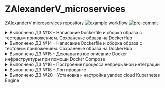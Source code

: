# ZAlexanderV_microservices
ZAlexanderV microservices repository
![example workflow](https://github.com/Otus-DevOps-2023-11/ZAlexanderV_microservices/actions/workflows/run-tests.yml/badge.svg)
[![pre-commit](https://img.shields.io/badge/pre--commit-enabled-brightgreen?logo=pre-commit&logoColor=white)](https://github.com/pre-commit/pre-commit)
<details><summary>Выполнено ДЗ №13 - Написание Dockerfile и сборка образа с тестовым приложением. Сохранение образа на DockerHub</summary>

  - Установлено окружение для работы с docker
  - Выполнил операции с docker локально
  - Создал docker-host в yandex cloud с помощью docker-machine
  - Собрал образ из Dockerfile
  - Поработал с docker на docker-host
  - Зарегистрировался на  docker hub
  - Загрузил образ на docker hub

  Задания со :star:
   - Создан код terraform для динамического развёртывания машин с docker
   - Создан код для packer подготавливающий образ с docker
   - Создан playbook для развёртывания docker и запуска контейнера
   - Создан файл для динамического поиска инветаря и объеденения в группу

</details>

<details><summary>Выполнено ДЗ №14 - Написание Dockerfile и сборка образа с тестовым приложением. Сохранение образа на DockerHub</summary>

  - Собрано приложение из нескольких контейнеров
  - Обновил dockerfile для сброки всех компонентов
  - Создана сеть для работы приложения
  - Примонтирован том для хранения данных

  Задания со :star:
   - Собран ui с базовым alpine образом

</details>

<details><summary>Выполнено ДЗ №15 - Декларативное описание Docker инфраструктуры при помощи Docker Compose</summary>

   Изменение названия проекта(префикс который задаётся контейнерам) происходит при установке переменной окружения `COMPOSE_PROJECT_NAME`

  - Описана структура проекта в docker compose
  - Создан файл переменных для подмены переменных окружения
  - Описаны несколько сетей для подключения к контейнеру


  Задания со :star:
  - Создан файл переопределения базовых переменных для запуска приложений с доп. флагами

</details>

<details><summary>Выполнено ДЗ №16 - Построение процесса непрерывной интеграции</summary>

   Изменение названия проекта(префикс который задаётся контейнерам) происходит при установке переменной окружения `COMPOSE_PROJECT_NAME`

  - Создана ВМ для запуска GitLab
  - Установлен DockerEngine через Ansible
  - Запущен Gitlab через Docker
  - Добавлен runner для исполнения задач
  - Сконфигурирован пайплайн для теста развёртывания
  - Определены переменные для развёртывания
  - Создана динамическая среда
  - Создан Compose файл для развёртывания Gitlab

</details>


<details><summary>Выполнено ДЗ №18 - Логгирование</summary>

  - Добавлена инфраструктура для логгирования
  - Создан DOckerfile для кастомного образа логгирования
  - Подготовлен файл конфигурации для агента логгирования

</details>

<details><summary>Выполнено ДЗ №20 - Установка и настройка yandex cloud Kubernetes Engine</summary>

  - Добавлены файлы для развёртывания приложения в кластере k8s
  - Созданы service файлы для приложения обеспечивающие работу всех компонентов
  - Создан сервис для доступа к приложению
  - Выявлена ошибка в настройках трейсинга, исправлена
  - Написан код terraform для развёртывания кластера в YC
  - Добавлен деплоймент для k8s dashboard
  - Добавлен файл для создания lb и проброса на внешний адресс

</details>

